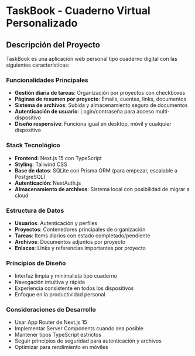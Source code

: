# TaskBook - Cuaderno Virtual Personalizado

<!-- Use this file to provide workspace-specific custom instructions to Copilot. For more details, visit https://code.visualstudio.com/docs/copilot/copilot-customization#_use-a-githubcopilotinstructionsmd-file -->

## Descripción del Proyecto
TaskBook es una aplicación web personal tipo cuaderno digital con las siguientes características:

### Funcionalidades Principales
- **Gestión diaria de tareas**: Organización por proyectos con checkboxes
- **Páginas de resumen por proyecto**: Emails, cuentas, links, documentos
- **Sistema de archivos**: Subida y almacenamiento seguro de documentos
- **Autenticación de usuario**: Login/contraseña para acceso multi-dispositivo
- **Diseño responsive**: Funciona igual en desktop, móvil y cualquier dispositivo

### Stack Tecnológico
- **Frontend**: Next.js 15 con TypeScript
- **Styling**: Tailwind CSS
- **Base de datos**: SQLite con Prisma ORM (para empezar, escalable a PostgreSQL)
- **Autenticación**: NextAuth.js
- **Almacenamiento de archivos**: Sistema local con posibilidad de migrar a cloud

### Estructura de Datos
- **Usuarios**: Autenticación y perfiles
- **Proyectos**: Contenedores principales de organización
- **Tareas**: Items diarios con estado completado/pendiente
- **Archivos**: Documentos adjuntos por proyecto
- **Enlaces**: Links y referencias importantes por proyecto

### Principios de Diseño
- Interfaz limpia y minimalista tipo cuaderno
- Navegación intuitiva y rápida
- Experiencia consistente en todos los dispositivos
- Enfoque en la productividad personal

### Consideraciones de Desarrollo
- Usar App Router de Next.js 15
- Implementar Server Components cuando sea posible
- Mantener tipos TypeScript estrictos
- Seguir principios de seguridad para autenticación y archivos
- Optimizar para rendimiento en móviles
